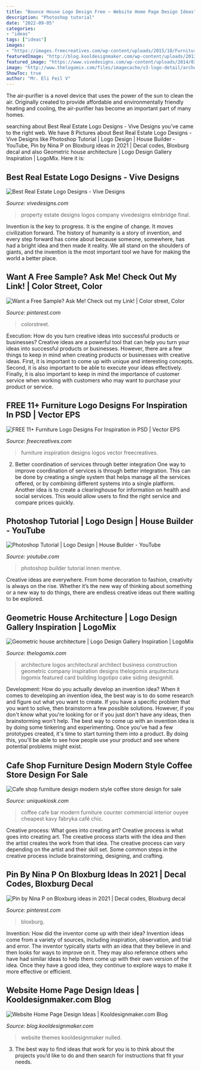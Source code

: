```yaml
---
title: "Bounce House Logo Design Free ~ Website Home Page Design Ideas"
description: "Photoshop tutorial"
date: "2022-09-05"
categories:
- "ideas"
tags: ["ideas"]
images:
- "https://images.freecreatives.com/wp-content/uploads/2015/10/Furniture-logo-for-inspiration.jpg"
featuredImage: "http://blog.kooldesignmaker.com/wp-content/uploads/2013/05/static-website-design-2-922x1024.jpg"
featured_image: "https://www.vivedesigns.com/wp-content/uploads/2014/03/Elmbridge-Final-Logo.png"
image: "http://www.thelogomix.com/files/imagecache/v3-logo-detail/archouse-1.png"
ShowToc: true
author: "Mr. Eli Feil V"
---
```



The air-purifier is a novel device that uses the power of the sun to clean the air. Originally created to provide affordable and environmentally friendly heating and cooling, the air-purifier has become an important part of many homes.

	

		
searching about Best Real Estate Logo Designs - Vive Designs you've came to the right web. We have 8 Pictures about Best Real Estate Logo Designs - Vive Designs like Photoshop Tutorial | Logo Design | House Builder - YouTube, Pin by Nina P on Bloxburg ideas in 2021 | Decal codes, Bloxburg decal and also Geometric house architecture | Logo Design Gallery Inspiration | LogoMix. Here it is:
		
    
## Best Real Estate Logo Designs - Vive Designs

<img loading=lazy src="https://www.vivedesigns.com/wp-content/uploads/2014/03/Elmbridge-Final-Logo.png" onerror="this.onerror=null;this.src='https://tse3.mm.bing.net/th?id=OIP.Lv9yHr49Npx4q9gIrKR-fwHaDb&amp;pid=15.1';" alt="Best Real Estate Logo Designs - Vive Designs">

_Source: vivedesigns.com_

>property estate designs logos company vivedesigns elmbridge final. 

	

Invention is the key to progress. It is the engine of change. It moves civilization forward. The history of humanity is a story of invention, and every step forward has come about because someone, somewhere, has had a bright idea and then made it reality. We all stand on the shoulders of giants, and the invention is the most important tool we have for making the world a better place.

    
## Want A Free Sample? Ask Me! Check Out My Link! | Color Street, Color

<img loading=lazy src="https://i.pinimg.com/736x/92/38/15/92381511d466c3536cdafca5f3d41f23.jpg" onerror="this.onerror=null;this.src='https://tse2.mm.bing.net/th?id=OIP.daC2bD87qb9vdfVsmYOqrQHaGN&amp;pid=15.1';" alt="Want a Free Sample? Ask Me! Check out my Link! | Color street, Color">

_Source: pinterest.com_

>colorstreet. 

	

Execution: How do you turn creative ideas into successful products or businesses?
Creative ideas are a powerful tool that can help you turn your ideas into successful products or businesses. However, there are a few things to keep in mind when creating products or businesses with creative ideas. First, it is important to come up with unique and interesting concepts. Second, it is also important to be able to execute your ideas effectively. Finally, it is also important to keep in mind the importance of customer service when working with customers who may want to purchase your product or service.

    
## FREE 11+ Furniture Logo Designs For Inspiration In PSD | Vector EPS

<img loading=lazy src="https://images.freecreatives.com/wp-content/uploads/2015/10/Furniture-logo-for-inspiration.jpg" onerror="this.onerror=null;this.src='https://tse2.mm.bing.net/th?id=OIP.YnqW8TLJWBLan3q29lidBwHaFx&amp;pid=15.1';" alt="FREE 11+ Furniture Logo Designs For Inspiration in PSD | Vector EPS">

_Source: freecreatives.com_

>furniture inspiration designs logos vector freecreatives. 

	

2) Better coordination of services through better integration
One way to improve coordination of services is through better integration. This can be done by creating a single system that helps manage all the services offered, or by combining different systems into a single platform. Another idea is to create a clearinghouse for information on health and social services. This would allow users to find the right service and compare prices quickly.

    
## Photoshop Tutorial | Logo Design | House Builder - YouTube

<img loading=lazy src="https://i.ytimg.com/vi/deVTFpMoYlU/maxresdefault.jpg" onerror="this.onerror=null;this.src='https://tse3.mm.bing.net/th?id=OIP.47wf5G6c-WAzprTn3za2lwHaEK&amp;pid=15.1';" alt="Photoshop Tutorial | Logo Design | House Builder - YouTube">

_Source: youtube.com_

>photoshop builder tutorial innen mentve. 

	

Creative ideas are everywhere. From home decoration to fashion, creativity is always on the rise. Whether it’s the new way of thinking about something or a new way to do things, there are endless creative ideas out there waiting to be explored.

    
## Geometric House Architecture | Logo Design Gallery Inspiration | LogoMix

<img loading=lazy src="http://www.thelogomix.com/files/imagecache/v3-logo-detail/archouse-1.png" onerror="this.onerror=null;this.src='https://tse4.mm.bing.net/th?id=OIP.x2kMYujVsVmchagDXAulhAHaHa&amp;pid=15.1';" alt="Geometric house architecture | Logo Design Gallery Inspiration | LogoMix">

_Source: thelogomix.com_

>architecture logos architectural architect business construction geometric company inspiration designs thelogomix arquitectura logomix featured card building logotipo cake siding designhill. 

	

Development: How do you actually develop an invention idea?
When it comes to developing an invention idea, the best way is to do some research and figure out what you want to create. If you have a specific problem that you want to solve, then brainstorm a few possible solutions. However, if you don't know what you're looking for or if you just don't have any ideas, then brainstorming won't help. The best way to come up with an invention idea is by doing some tinkering and experimenting. Once you've had a few prototypes created, it's time to start turning them into a product. By doing this, you'll be able to see how people use your product and see where potential problems might exist.

    
## Cafe Shop Furniture Design Modern Style Coffee Store Design For Sale

<img loading=lazy src="https://uniquekiosk.com/wp-content/uploads/2020/04/1-3-4.jpg" onerror="this.onerror=null;this.src='https://tse3.mm.bing.net/th?id=OIP.FPpLgyao6aEGUFsifGvJygHaE8&amp;pid=15.1';" alt="Cafe shop furniture design modern style coffee store design for sale">

_Source: uniquekiosk.com_

>coffee cafe bar modern furniture counter commercial interior ouyee cheapest kavy fabryka café chic. 

	

Creative process: What goes into creating art?
Creative process is what goes into creating art. The creative process starts with the idea and then the artist creates the work from that idea. The creative process can vary depending on the artist and their skill set. Some common steps in the creative process include brainstorming, designing, and crafting.

    
## Pin By Nina P On Bloxburg Ideas In 2021 | Decal Codes, Bloxburg Decal

<img loading=lazy src="https://i.pinimg.com/originals/13/c5/71/13c571b91dca86701c596bb41f8b4a13.jpg" onerror="this.onerror=null;this.src='https://tse1.mm.bing.net/th?id=OIP.SHp65mrSPlLGEL5HpEJznwHaNK&amp;pid=15.1';" alt="Pin by Nina P on Bloxburg ideas in 2021 | Decal codes, Bloxburg decal">

_Source: pinterest.com_

>bloxburg. 

	

Invention: How did the inventor come up with their idea?
Invention ideas come from a variety of sources, including inspiration, observation, and trial and error. The inventor typically starts with an idea that they believe in and then looks for ways to improve on it. They may also reference others who have had similar ideas to help them come up with their own version of the idea. Once they have a good idea, they continue to explore ways to make it more effective or efficient.

    
## Website Home Page Design Ideas | Kooldesignmaker.com Blog

<img loading=lazy src="http://blog.kooldesignmaker.com/wp-content/uploads/2013/05/static-website-design-2-922x1024.jpg" onerror="this.onerror=null;this.src='https://tse3.mm.bing.net/th?id=OIP.WNDpmoJX5eWT4DHfVf-VHQHaIO&amp;pid=15.1';" alt="Website Home Page Design Ideas | Kooldesignmaker.com Blog">

_Source: blog.kooldesignmaker.com_

>website themes kooldesignmaker nulled. 

	

3. The best way to find ideas that work for you is to think about the projects you’d like to do and then search for instructions that fit your needs.


